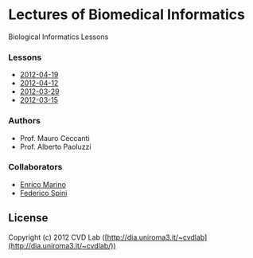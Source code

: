# Lectures of Biomedical Informatics

Biological Informatics Lessons

### Lessons

- [2012-04-19](https://github.com/cvdlab/bio-lessons/blob/master/lessons/2012-04-19/2012-04-19.pdf)
- [2012-04-12](https://github.com/cvdlab/bio-lessons/blob/master/lessons/2012-04-12/2012-04-12.pdf)
- [2012-03-29](https://github.com/cvdlab/bio-lessons/blob/master/lessons/2012-03-29/2012-03-29.pdf)
- [2012-03-15](https://github.com/cvdlab/bio-lessons/blob/master/lessons/2012-03-15/2012-03-15.pdf)

### Authors

- Prof. Mauro Ceccanti
- Prof. Alberto Paoluzzi

### Collaborators

- [Enrico Marino](http://onirame.no.de)
- [Federico Spini](http://spini.no.de)

## License

Copyright (c) 2012 CVD Lab ([http://dia.uniroma3.it/~cvdlab](http://dia.uniroma3.it/~cvdlab/))